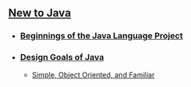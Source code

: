 ## [New to Java](Intro_to_Java/README.md)
- ### [Beginnings of the Java Language Project](Intro_to_Java/Beginning/README.md)
- ### [Design Goals of Java](Intro_to_Java/Design_Goals/README.md)
  - [Simple, Object Oriented, and Familiar](Intro_to_Java/Simple/README.md)

